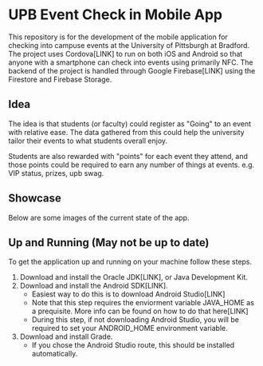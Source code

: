 # UPB Event Check in Mobile App

This repository is for the development of the mobile application for checking into campuse events at the University of Pittsburgh at Bradford. The project uses Cordova[LINK] to run on both iOS and Android so that anyone with a smartphone can check into events using primarily NFC. The backend of the project is handled through Google Firebase[LINK] using the Firestore and Firebase Storage. 

## Idea
The idea is that students (or faculty) could register as "Going" to an event with relative ease. The data gathered from this could help the university tailor their events to what students overall enjoy. 

Students are also rewarded with "points" for each event they attend, and those points could be required to earn any number of things at events. e.g. VIP status, prizes, upb swag.

## Showcase
Below are some images of the current state of the app.



## Up and Running (May not be up to date)
To get the application up and running on your machine follow these steps.

1. Download and install the Oracle JDK[LINK], or Java Development Kit.
2. Download and install the Android SDK[LINK].
    * Easiest way to do this is to download Android Studio[LINK]
    * Note that this step requires the enviorment variable JAVA_HOME as a prequisite. More info can be found on how to do that here[LINK]
    * During this step, if not downloading Android Studio, you will be required to set your ANDROID_HOME environment variable. 
3. Download and install Grade.
    * If you chose the Android Studio route, this should be installed automatically.